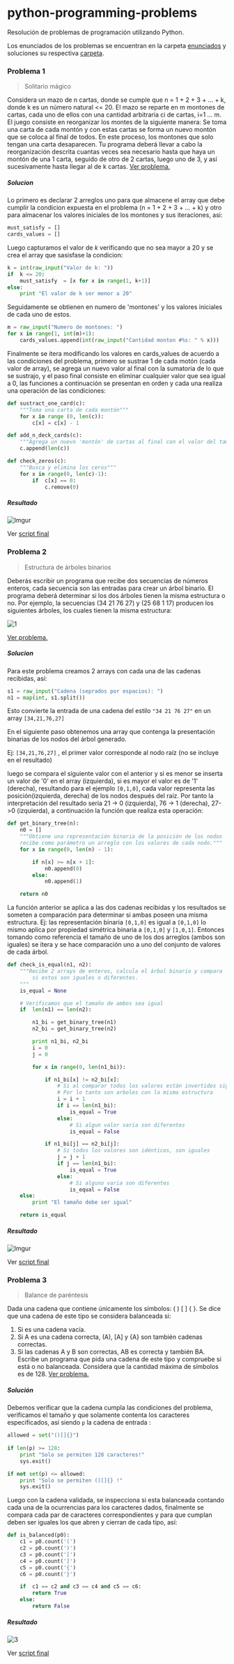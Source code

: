 python-programming-problems
===========================

Resolución de problemas de programación utilizando Python.

Los enunciados de los problemas se encuentran en la carpeta [enunciados](https://github.com/juliocesar-io/python-programming-problems/tree/master/enunciados) y soluciones su respectiva [carpeta](https://github.com/juliocesar-io/python-programming-problems/tree/master/soluciones).


### Problema 1

>Solitario mágico

Considera un mazo de n cartas, donde se cumple que n = 1 + 2 + 3 + … + k, donde k es un número
natural <= 20. El mazo se reparte en m montones de cartas, cada uno de ellos con una cantidad arbitraria
ci de cartas, i=1 … m.
El juego consiste en reorganizar los montes de la siguiente manera: Se toma una carta de cada montón y
con estas cartas se forma un nuevo montón que se coloca al final de todos. En este proceso, los montones
que solo tengan una carta desaparecen.
Tu programa deberá llevar a cabo la reorganización descrita cuantas veces sea necesario hasta que haya
un montón de una 1 carta, seguido de otro de 2 cartas, luego uno de 3, y así sucesivamente hasta llegar
al de k cartas. [Ver problema.](https://github.com/juliocesar-io/python-programming-problems/blob/master/enunciados/problema1.pdf) 


##### Solucion 

Lo primero es declarar 2 arreglos uno para que almacene el array que debe cumplir la 
condicion expuesta en el problema (n = 1 + 2 + 3 + … + k)  y otro para almacenar los valores 
iniciales de los montones y sus iteraciones, asi:

```python
must_satisfy = []
cards_values = []
```

Luego capturamos el valor de *k* verificando que no sea mayor a 20 y se crea el array que sasisfase la condicion:

```python
k = int(raw_input("Valor de k: "))
if  k <= 20:
    must_satisfy  = [x for x in range(1, k+1)]
else:
    print "El valor de k ser menor a 20"
```

Seguidamente se obtienen en numero de 'montones' y los valores iniciales de cada uno de estos.
```python
m = raw_input("Numero de montones: ")
for x in range(1, int(m)+1):
    cards_values.append(int(raw_input("Cantidad monton #%s: " % x)))      
```


Finalmente se itera modificando los valores en cards_values de acuerdo a las condiciones del problema,
primero se sustrae 1 de cada motón (cada valor de array), se agrega un nuevo valor al final con la sumatoria de lo que se 
sustrajo, y el paso final consiste en eliminar cualquier valor que sea igual a 0, las funciones a continuación
se presentan en orden y cada una realiza una operación de las condiciones:

```python
def sustract_one_card(c):
    """Toma una carta de cada montón"""
    for x in range (0, len(c)):
        c[x] = c[x] - 1

def add_n_deck_cards(c):
    """Agrega un nuevo 'montón' de cartas al final con el valor del tamaño de la lista"""
    c.append(len(c))

def check_zeros(c):
    """Busca y elimina los ceros"""
    for x in range(0, len(c)-1):
        if  c[x] == 0:
            c.remove(0)
```

##### Resultado

![Imgur](http://i.imgur.com/r5TpN1o.png)


Ver [script final](https://github.com/juliocesar-io/python-programming-problems/blob/master/soluciones/problema1.py)


### Problema 2

>Estructura de árboles binarios

Deberás escribir un programa que recibe dos secuencias de números enteros, cada secuencia son las
entradas para crear un árbol binario. El programa deberá determinar si los dos árboles tienen la misma
estructura o no. Por ejemplo, la secuencias (34 21 76 27) y (25 68 1 17) producen los siguientes árboles,
los cuales tienen la misma estructura:

![1](http://i.imgur.com/TbnaCdJ.png)

[Ver problema.](https://github.com/juliocesar-io/python-programming-problems/blob/master/enunciados/problema2.pdf) 


##### Solucion 

Para este problema creamos 2 arrays con cada una de las cadenas recibidas, así:

```python
s1 = raw_input("Cadena (seprados por espacios): ")
n1 = map(int, s1.split())
```

Esto convierte la entrada de una cadena del estilo `"34 21 76 27"` en un array `[34,21,76,27]`

En el siguiente paso obtenemos una array que contenga la presentación binarias de los nodos del árbol generado.

Ej: `[34,21,76,27]` , el primer valor corresponde al nodo raíz (no se incluye en el resultado)

luego se compara el siguiente valor con el anterior y si es menor se inserta un valor de '0' en el array (izquierda), 
si es mayor el valor es de '1' (derecha), resultando para el ejemplo `[0,1,0]`, cada valor representa las 
posición(izquierda, derecha) de los nodos después del raíz.
Por tanto la interpretación del resultado seria 21 -> 0 (izquierda), 76 -> 1 (derecha), 27->0 (izquierda), 
a continuación la función que realiza esta operación:

```python
def get_binary_tree(n):
    n0 = []
    """Obtiene una representación binaria de la posición de los nodos
    recibe como parámetro un arreglo con los valores de cada nodo."""
    for x in range(0, len(n) - 1):

        if n[x] >= n[x + 1]:
            n0.append(0)
        else:
            n0.append(1)

    return n0
```
La función anterior se aplica a las dos cadenas recibidas y los resultados se someten a comparación 
para determinar si ambas poseen una misma estructura. Ej:  las representación binaria `[0,1,0]` es igual a `[0,1,0]`
lo mismo aplica por propiedad simétrica binaria a `[0,1,0]` y `[1,0,1]`. Entonces tomando como referencia el tamaño de 
uno de los dos arreglos (ambos son iguales) se itera y se hace comparación uno a uno del conjunto de valores de 
cada árbol.


```python
def check_is_equal(n1, n2):
    """Recibe 2 arrays de enteros, calcula el árbol binario y compara 
        si estos son iguales o diferentes.
    """
    is_equal = None

    # Verificamos que el tamaño de ambos sea igual
    if  len(n1) == len(n2):

        n1_bi = get_binary_tree(n1)
        n2_bi = get_binary_tree(n2)

        print n1_bi, n2_bi
        i = 0
        j = 0

        for x in range(0, len(n1_bi)):

            if n1_bi[x] != n2_bi[x]:
                # Si al comparar todos los valores están invertidos significa que es el mismo árbol negado
                # Por lo tanto son arboles con la misma estructura
                i = i + 1
                if i == len(n1_bi):
                    is_equal = True
                else:
                    # Si algun valor varia son diferentes
                    is_equal = False

            if n1_bi[j] == n2_bi[j]:
                # Si todos los valores son idénticos, son iguales
                j = j + 1
                if j == len(n1_bi):
                    is_equal = True
                else:
                    # Si alguno varia son diferentes
                    is_equal = False
    else:
        print "El tamaño debe ser igual"

    return is_equal
```

##### Resultado

![Imgur](http://i.imgur.com/1HH5MXE.png)

Ver [script final](https://github.com/juliocesar-io/python-programming-problems/blob/master/soluciones/problema2.py)


### Problema 3

>Balance de paréntesis

Dada una cadena que contiene únicamente los símbolos: ( ) [ ] { }. Se dice que una cadena de este tipo
se considera balanceada si:
1. Si es una cadena vacía.
2. Si A es una cadena correcta, (A), [A] y {A} son también cadenas correctas.
3. Si las cadenas A y B son correctas, AB es correcta y también BA.
Escribe un programa que pida una cadena de este tipo y compruebe si está o no balanceada. Considera
que la cantidad máxima de símbolos es de 128.
[Ver problema.](https://github.com/juliocesar-io/python-programming-problems/blob/master/enunciados/problema3.pdf) 


##### Solución 


Debemos verificar que la cadena cumpla las condiciones del problema, verificamos el tamaño y que solamente contenta
los caracteres especificados, así siendo `p` la cadena de entrada :

```python
allowed = set("()[]{}")
    
if len(p) >= 128:
    print "Solo se permiten 128 caracteres!"
    sys.exit()

if not set(p) <= allowed:
    print "Solo se permiten ()[]{} !"
    sys.exit()
```

Luego con la cadena validada, se inspecciona si esta balanceada contando cada una de la ocurrencias para los
caracteres dados, finalmente se compara cada par de caracteres correspondientes y para que cumplan deben ser iguales
los que abren y cierran de cada tipo, así:

```python
def is_balanced(p0):
    c1 = p0.count('(')
    c2 = p0.count(')')
    c3 = p0.count('[')
    c4 = p0.count(']')
    c5 = p0.count('{')
    c6 = p0.count('}')

    if  c1 == c2 and c3 == c4 and c5 == c6:
        return True
    else:
        return False
```

##### Resultado

![3](http://i.imgur.com/BOTBUaH.png)

Ver [script final](https://github.com/juliocesar-io/python-programming-problems/blob/master/soluciones/problema3.py)

